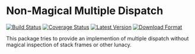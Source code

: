Non-Magical Multiple Dispatch
=============================

[![Build Status](https://travis-ci.org/twneale/nmmd.svg?branch=master)](https://travis-ci.org/twneale/nmmd)
[![Coverage Status](https://coveralls.io/repos/twneale/nmmd/badge.png?branch=master)](https://coveralls.io/r/twneale/nmmd?branch=master)
[![Latest Version](https://pypip.in/version/nmmd/badge.png)](https://pypi.python.org/pypi/nmmd/)
[![Download Format](https://pypip.in/format/nmmd/badge.png)](https://pypi.python.org/pypi/nmmd/)

This package tries to provide an implemention of multiple dispatch without magical inspection of stack frames or other lunacy.